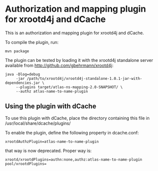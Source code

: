 Authorization and mapping plugin for xrootd4j and dCache
========================================================

This is an authorization and mapping plugin for xrootd4j and dCache.

To compile the plugin, run:

    mvn package


The plugin can be tested by loading it with the xrootd4j standalone
server available from http://github.com/gbehrmann/xrootd4j:

    java -Dlog=debug 
         -jar /path/to/xrootd4j/xrootd4j-standalone-1.0.1-jar-with-dependencies.jar \
         --plugins target/atlas-ns-mapping-2.0-SNAPSHOT/ \
         --authz atlas-name-to-name-plugin

Using the plugin with dCache
----------------------------

To use this plugin with dCache, place the directory containing this
file in /usr/local/share/dcache/plugins/

To enable the plugin, define the following property in dcache.conf:

    xrootdAuthzPlugin=atlas-name-to-name-plugin 

that way is now deprecated. Proper way is:

	xrootd/xrootdPlugins=authn:none,authz:atlas-name-to-name-plugin
	pool/xrootdPlugins=

